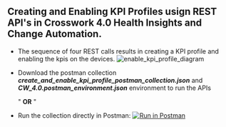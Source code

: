 ## Creating and Enabling KPI Profiles usign REST API's in Crosswork 4.0 Health Insights and Change Automation.
* The sequence of four REST calls results in creating a KPI profile and enabling the kpis on the devices.
  ![enable_kpi_profile_diagram](https://user-images.githubusercontent.com/12874987/113064257-81320800-916b-11eb-921a-615c1afc7bd7.jpg)
* Download the postman collection ***create_and_enable_kpi_profile_postman_collection.json*** and ***CW_4.0.postman_environment.json*** environment to run the APIs   
    
  "              **OR**          "       
* Run the collection directly in Postman:   [![Run in Postman](https://run.pstmn.io/button.svg)](https://app.getpostman.com/run-collection/1a5c79095a0217a6595e#?env%5BCW%204.0%5D=W3sia2V5IjoidXNlciIsInZhbHVlIjoiIiwiZW5hYmxlZCI6ZmFsc2V9LHsia2V5IjoiY3Jvc3N3b3JrX2lwIiwidmFsdWUiOiIxOTgueC54LngiLCJlbmFibGVkIjp0cnVlfSx7ImtleSI6InVzZXJuYW1lIiwidmFsdWUiOiJhZG1pbiIsImVuYWJsZWQiOnRydWV9LHsia2V5IjoicGFzc3dvcmQiLCJ2YWx1ZSI6ImFkbWluIiwiZW5hYmxlZCI6dHJ1ZX0seyJrZXkiOiJ0aWNrZXQiLCJ2YWx1ZSI6IiIsImVuYWJsZWQiOnRydWV9LHsia2V5IjoidG9rZW4iLCJ2YWx1ZSI6IiIsImVuYWJsZWQiOnRydWV9XQ==)

